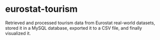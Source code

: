 # eurostat-tourism
Retrieved and processed tourism data from Eurostat real-world datasets, stored it in a MySQL database, exported it to a CSV file, and finally visualized it.
